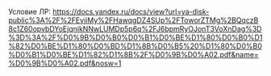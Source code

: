 Условие ЛР: https://docs.yandex.ru/docs/view?url=ya-disk-public%3A%2F%2FEviiMy%2FHawqgDZ4SUp%2FToworZTMg%2BQqczB8c1Z60opvbDYoEjqnikNNwLUMDp5p6q%2FJ6bpmRyOJonT3VoXnDag%3D%3D%3A%2F%D0%9B%D0%B0%D0%B1%D0%BE%D1%80%D0%B0%D1%82%D0%BE%D1%80%D0%BD%D1%8B%D0%B5%20%D1%80%D0%B0%D0%B1%D0%BE%D1%82%D1%8B%2F%D0%9B%D0%A02.pdf&name=%D0%9B%D0%A02.pdf&nosw=1
